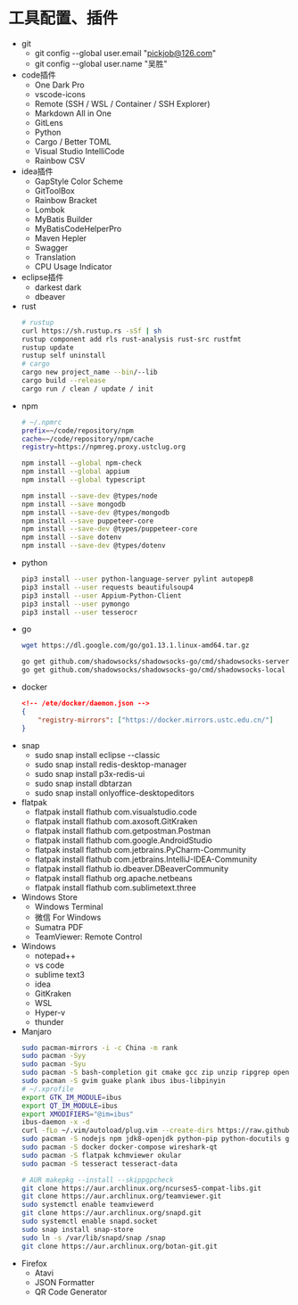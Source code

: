 # 工具配置、插件
- git
    - git config --global user.email "pickjob@126.com"
    - git config --global user.name "吴胜"
- code插件
    - One Dark Pro
    - vscode-icons
    - Remote (SSH / WSL / Container / SSH Explorer)
    - Markdown All in One
    - GitLens
    - Python
    - Cargo / Better TOML
    - Visual Studio IntelliCode
    - Rainbow CSV
- idea插件
    - GapStyle Color Scheme
    - GitToolBox
    - Rainbow Bracket
    - Lombok
    - MyBatis Builder
    - MyBatisCodeHelperPro
    - Maven Hepler
    - Swagger
    - Translation
    - CPU Usage Indicator
- eclipse插件
    - darkest dark
    - dbeaver
- rust
    ```bash
    # rustup
    curl https://sh.rustup.rs -sSf | sh
    rustup component add rls rust-analysis rust-src rustfmt
    rustup update
    rustup self uninstall
    # cargo
    cargo new project_name --bin/--lib
    cargo build --release
    cargo run / clean / update / init
    ```
- npm
    ```bash
    # ~/.npmrc
    prefix=~/code/repository/npm
    cache=~/code/repository/npm/cache
    registry=https://npmreg.proxy.ustclug.org

    npm install --global npm-check
    npm install --global appium
    npm install --global typescript

    npm install --save-dev @types/node
    npm install --save mongodb
    npm install --save-dev @types/mongodb
    npm install --save puppeteer-core
    npm install --save-dev @types/puppeteer-core
    npm install --save dotenv
    npm install --save-dev @types/dotenv
    ```
- python
    ```bash
    pip3 install --user python-language-server pylint autopep8
    pip3 install --user requests beautifulsoup4
    pip3 install --user Appium-Python-Client
    pip3 install --user pymongo
    pip3 install --user tesserocr
    ```
- go
    ```bash
    wget https://dl.google.com/go/go1.13.1.linux-amd64.tar.gz

    go get github.com/shadowsocks/shadowsocks-go/cmd/shadowsocks-server
    go get github.com/shadowsocks/shadowsocks-go/cmd/shadowsocks-local
    ```
- docker
    ```json
    <!-- /ete/docker/daemon.json -->
    {
        "registry-mirrors": ["https://docker.mirrors.ustc.edu.cn/"]
    }
    ```
- snap
    - sudo snap install eclipse --classic
    - sudo snap install redis-desktop-manager
    - sudo snap install p3x-redis-ui
    - sudo snap install dbtarzan
    - sudo snap install onlyoffice-desktopeditors
- flatpak
    - flatpak install flathub com.visualstudio.code
    - flatpak install flathub com.axosoft.GitKraken
    - flatpak install flathub com.getpostman.Postman
    - flatpak install flathub com.google.AndroidStudio
    - flatpak install flathub com.jetbrains.PyCharm-Community
    - flatpak install flathub com.jetbrains.IntelliJ-IDEA-Community
    - flatpak install flathub io.dbeaver.DBeaverCommunity
    - flatpak install flathub org.apache.netbeans
    - flatpak install flathub com.sublimetext.three
- Windows Store
    - Windows Terminal
    - 微信 For Windows
    - Sumatra PDF
    - TeamViewer: Remote Control
- Windows
    - notepad++
    - vs code
    - sublime text3
    - idea
    - GitKraken
    - WSL
    - Hyper-v
    - thunder
- Manjaro
    ```bash
    sudo pacman-mirrors -i -c China -m rank
    sudo pacman -Syy
    sudo pacman -Syu
    sudo pacman -S bash-completion git cmake gcc zip unzip ripgrep openssh
    sudo pacman -S gvim guake plank ibus ibus-libpinyin
    # ~/.xprofile
    export GTK_IM_MODULE=ibus
    export QT_IM_MODULE=ibus
    export XMODIFIERS="@im=ibus"
    ibus-daemon -x -d
    curl -fLo ~/.vim/autoload/plug.vim --create-dirs https://raw.githubusercontent.com/junegunn/vim-plug/master/plug.vim
    sudo pacman -S nodejs npm jdk8-openjdk python-pip python-docutils go go-tools
    sudo pacman -S docker docker-compose wireshark-qt
    sudo pacman -S flatpak kchmviewer okular
    sudo pacman -S tesseract tesseract-data

    # AUR makepkg --install --skippgpcheck
    git clone https://aur.archlinux.org/ncurses5-compat-libs.git
    git clone https://aur.archlinux.org/teamviewer.git
    sudo systemctl enable teamviewerd
    git clone https://aur.archlinux.org/snapd.git
    sudo systemctl enable snapd.socket
    sudo snap install snap-store
    sudo ln -s /var/lib/snapd/snap /snap
    git clone https://aur.archlinux.org/botan-git.git
    ```
- Firefox
    - Atavi
    - JSON Formatter
    - QR Code Generator